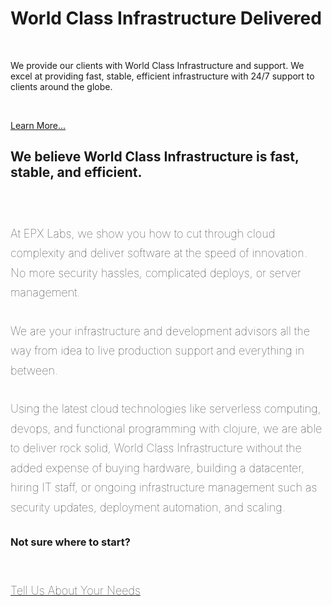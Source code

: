 <style>

div.main-content > p {
  font-size: 18px; 
  font-weight: 100;
  line-height: 1.75;
  margin-bottom: 30px;
}

</style>


<div class="jumbotron">
  <h1>World Class Infrastructure Delivered</h1>
  <br>
  <p class="lead">We provide our clients with World Class Infrastructure and support. We excel at providing fast, stable, efficient infrastructure with 24/7 support to clients around the globe.</p>
  <br>
  <p><a class="btn btn-lg btn-warning" href="/contact-us.html" role="button">Learn More...</a></p>
</div>


<div class="row">


<div class="col-sm-8 col-sm-offset-2 main-content" >


<h2 class="text-center">We believe World Class Infrastructure is fast, stable, and efficient.</h2>
<br>
<br>

<p>
At EPX Labs, we show you how to cut through cloud complexity and deliver software at the speed of innovation. No more security hassles, complicated deploys, or server management.
</p>


<p>
We are your infrastructure and development advisors all the way from idea to live production support and everything in between. 
</p>

<p>
Using the latest cloud technologies like serverless computing, devops, and functional programming with clojure, we are able to deliver rock solid, World Class Infrastructure without the added expense of buying hardware, building a datacenter, hiring IT staff, or ongoing infrastructure management such as security updates, deployment automation, and scaling.
</p>

<h3 class="text-center">Not sure where to start?</h3>
<br>

<p class="text-center"><a class="btn btn-lg btn-warning" href="/contact-us.html" role="button">Tell Us About Your Needs</a></p>

</div>
